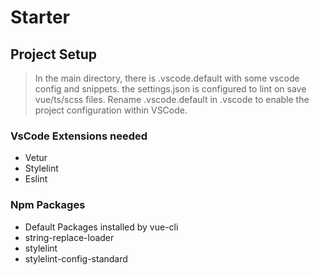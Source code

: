 # Starter

## Project Setup
> In the main directory, there is .vscode.default with some vscode config and snippets. the settings.json is configured to lint on save vue/ts/scss files.
> Rename .vscode.default in .vscode to enable the project configuration within VSCode.
### VsCode Extensions needed
* Vetur
* Stylelint
* Eslint

### Npm Packages
* Default Packages installed by vue-cli
* string-replace-loader
* stylelint
* stylelint-config-standard